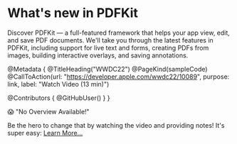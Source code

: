 # What's new in PDFKit

Discover PDFKit — a full-featured framework that helps your app view, edit, and save PDF documents. We'll take you through the latest features in PDFKit, including support for live text and forms, creating PDFs from images, building interactive overlays, and saving annotations.

@Metadata {
   @TitleHeading("WWDC22")
   @PageKind(sampleCode)
   @CallToAction(url: "https://developer.apple.com/wwdc22/10089", purpose: link, label: "Watch Video (13 min)")

   @Contributors {
      @GitHubUser(<replace this with your GitHub handle>)
   }
}

😱 "No Overview Available!"

Be the hero to change that by watching the video and providing notes! It's super easy:
 [Learn More…](https://wwdcnotes.github.io/WWDCNotes/documentation/wwdcnotes/contributing)
